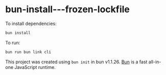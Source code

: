 # bun-install---frozen-lockfile

To install dependencies:

```bash
bun install
```

To run:

```bash
bun run bun link cli
```

This project was created using `bun init` in bun v1.1.26. [Bun](https://bun.sh) is a fast all-in-one JavaScript runtime.
